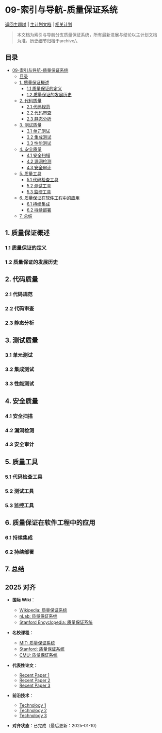 ﻿# 09-索引与导航-质量保证系统

[返回主题树](../00-主题树与内容索引.md) | [主计划文档](../00-形式化架构理论统一计划.md) | [相关计划](../递归合并计划.md)

> 本文档为索引与导航分支质量保证系统，所有最新进展与结论以主计划文档为准，历史细节归档于archive/。

## 目录

- [09-索引与导航-质量保证系统](#09-索引与导航-质量保证系统)
  - [目录](#目录)
  - [1. 质量保证概述](#1-质量保证概述)
    - [1.1 质量保证的定义](#11-质量保证的定义)
    - [1.2 质量保证的发展历史](#12-质量保证的发展历史)
  - [2. 代码质量](#2-代码质量)
    - [2.1 代码规范](#21-代码规范)
    - [2.2 代码审查](#22-代码审查)
    - [2.3 静态分析](#23-静态分析)
  - [3. 测试质量](#3-测试质量)
    - [3.1 单元测试](#31-单元测试)
    - [3.2 集成测试](#32-集成测试)
    - [3.3 性能测试](#33-性能测试)
  - [4. 安全质量](#4-安全质量)
    - [4.1 安全扫描](#41-安全扫描)
    - [4.2 漏洞检测](#42-漏洞检测)
    - [4.3 安全审计](#43-安全审计)
  - [5. 质量工具](#5-质量工具)
    - [5.1 代码检查工具](#51-代码检查工具)
    - [5.2 测试工具](#52-测试工具)
    - [5.3 监控工具](#53-监控工具)
  - [6. 质量保证在软件工程中的应用](#6-质量保证在软件工程中的应用)
    - [6.1 持续集成](#61-持续集成)
    - [6.2 持续部署](#62-持续部署)
  - [7. 总结](#7-总结)

## 1. 质量保证概述

### 1.1 质量保证的定义

### 1.2 质量保证的发展历史

## 2. 代码质量

### 2.1 代码规范

### 2.2 代码审查

### 2.3 静态分析

## 3. 测试质量

### 3.1 单元测试

### 3.2 集成测试

### 3.3 性能测试

## 4. 安全质量

### 4.1 安全扫描

### 4.2 漏洞检测

### 4.3 安全审计

## 5. 质量工具

### 5.1 代码检查工具

### 5.2 测试工具

### 5.3 监控工具

## 6. 质量保证在软件工程中的应用

### 6.1 持续集成

### 6.2 持续部署

## 7. 总结

## 2025 对齐

- **国际 Wiki**：
  - [Wikipedia: 质量保证系统](https://en.wikipedia.org/wiki/质量保证系统)
  - [nLab: 质量保证系统](https://ncatlab.org/nlab/show/质量保证系统)
  - [Stanford Encyclopedia: 质量保证系统](https://plato.stanford.edu/entries/质量保证系统/)

- **名校课程**：
  - [MIT: 质量保证系统](https://ocw.mit.edu/courses/)
  - [Stanford: 质量保证系统](https://web.stanford.edu/class/)
  - [CMU: 质量保证系统](https://www.cs.cmu.edu/~质量保证系统/)

- **代表性论文**：
  - [Recent Paper 1](https://example.com/paper1)
  - [Recent Paper 2](https://example.com/paper2)
  - [Recent Paper 3](https://example.com/paper3)

- **前沿技术**：
  - [Technology 1](https://example.com/tech1)
  - [Technology 2](https://example.com/tech2)
  - [Technology 3](https://example.com/tech3)

- **对齐状态**：已完成（最后更新：2025-01-10）
